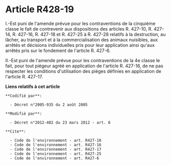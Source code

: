 # Article R428-19

I.-Est puni de l'amende prévue pour les contraventions de la cinquième classe le fait de contrevenir aux dispositions des
articles R. 427-10, R. 427-14, R. 427-16, R. 427-18 et R. 427-25 à R. 427-28 relatifs à la destruction, au lâcher, au
transport et à la commercialisation des animaux nuisibles, aux arrêtés et décisions individuelles pris pour leur application
ainsi qu'aux arrêtés pris sur le fondement de l'article R. 427-6. 

II.-Est puni de l'amende prévue pour les contraventions de la 4e classe le fait, pour tout piégeur agréé en application de
l'article R. 427-16, de ne pas respecter les conditions d'utilisation des pièges définies en application de l'article R.
427-17.

**Liens relatifs à cet article**

	**Codifié par**:

	  - Décret n°2005-935 du 2 août 2005

	**Modifié par**:

	  - Décret n°2012-402 du 23 mars 2012 - art. 6

	**Cite**:

	  - Code de l'environnement - art. R427-10
	  - Code de l'environnement - art. R427-16
	  - Code de l'environnement - art. R427-17
	  - Code de l'environnement - art. R427-25
	  - Code de l'environnement - art. R427-6
